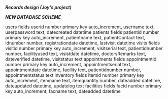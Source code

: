 ***Records design (Joy's project)***

***NEW DATABASE SCHEME***

users
    fields
        userid  number primary key auto_increment,
        username text,
        userpassword text,
        datecreated datetime
patients
    fields
        patientid number primary key auto_increment,
        patientname text,
        patientContact text,
        idnumber number,
        registrationdate datetime,
        lastvisit datetime
visits
    fields
        visitid number primary key auto_increment,
        visitserial text,
        patientidnumber number,
        facilityused text,
        visistdate datetime,
        doctorsRemarks text,
        dateverified datetime,
        visitstatus text
appointments
    fields
        appointmentid number primary key auto_increment,
        appointmentserial text,
        appointmentdate datetime,
        facility text,
        patientidnumber number,
        appointmentstatus text
inventory
    fields
        itemid number primary key auto_increment,
        itemname text,
        itemquantity number,
        dateadded datetime,
        dateupdated datetime,
        updatelog text
facilities
    fields
        facid number primary key auto_increment,
        facname text,
        dateadded datetime
